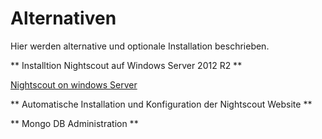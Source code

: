 # Alternativen

Hier werden alternative und optionale Installation beschrieben.


** Installtion Nightscout auf Windows Server 2012 R2 **

[Nightscout on windows Server](https://github.com/jaylagorio/Nightscout-on-Windows-Server)

** Automatische Installation und Konfiguration der Nightscout Website **


** Mongo DB Administration **



